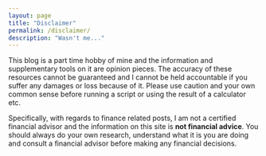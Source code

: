 ```yaml
---
layout: page
title: "Disclaimer"
permalink: /disclaimer/
description: "Wasn't me..."
---
```


This blog is a part time hobby of mine and the information and supplementary tools on it
are opinion pieces. The accuracy of these resources cannot be guaranteed and I cannot be
held accountable if you suffer any damages or loss because of it. Please use caution and
your own common sense before running a script or using the result of a calculator etc.

Specifically, with regards to finance related posts, I am not a certified financial advisor
and the information on this site is **not financial advice**. You should always do your own
research, understand what it is you are doing and consult a financial advisor before making
any financial decisions.

